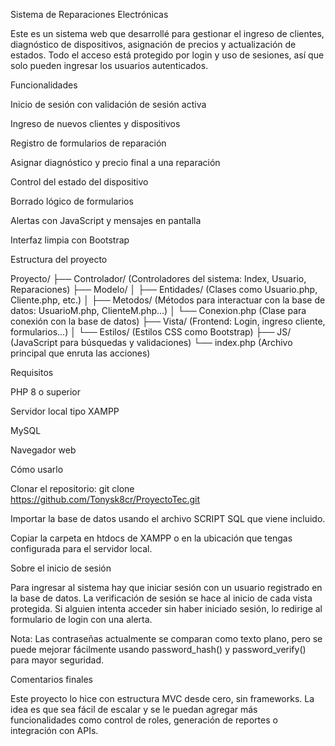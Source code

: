 Sistema de Reparaciones Electrónicas

Este es un sistema web que desarrollé para gestionar el ingreso de clientes, diagnóstico de dispositivos, asignación de precios y actualización de estados. Todo el acceso está protegido por login y uso de sesiones, así que solo pueden ingresar los usuarios autenticados.

Funcionalidades

Inicio de sesión con validación de sesión activa

Ingreso de nuevos clientes y dispositivos

Registro de formularios de reparación

Asignar diagnóstico y precio final a una reparación

Control del estado del dispositivo

Borrado lógico de formularios

Alertas con JavaScript y mensajes en pantalla

Interfaz limpia con Bootstrap

Estructura del proyecto

Proyecto/
├── Controlador/ (Controladores del sistema: Index, Usuario, Reparaciones)
├── Modelo/
│ ├── Entidades/ (Clases como Usuario.php, Cliente.php, etc.)
│ ├── Metodos/ (Métodos para interactuar con la base de datos: UsuarioM.php, ClienteM.php...)
│ └── Conexion.php (Clase para conexión con la base de datos)
├── Vista/ (Frontend: Login, ingreso cliente, formularios...)
│ └── Estilos/ (Estilos CSS como Bootstrap)
├── JS/ (JavaScript para búsquedas y validaciones)
└── index.php (Archivo principal que enruta las acciones)

Requisitos

PHP 8 o superior

Servidor local tipo XAMPP

MySQL

Navegador web

Cómo usarlo

Clonar el repositorio:
git clone https://github.com/Tonysk8cr/ProyectoTec.git

Importar la base de datos usando el archivo SCRIPT SQL que viene incluido.

Copiar la carpeta en htdocs de XAMPP o en la ubicación que tengas configurada para el servidor local.

Sobre el inicio de sesión

Para ingresar al sistema hay que iniciar sesión con un usuario registrado en la base de datos. La verificación de sesión se hace al inicio de cada vista protegida. Si alguien intenta acceder sin haber iniciado sesión, lo redirige al formulario de login con una alerta.

Nota: Las contraseñas actualmente se comparan como texto plano, pero se puede mejorar fácilmente usando password_hash() y password_verify() para mayor seguridad.

Comentarios finales

Este proyecto lo hice con estructura MVC desde cero, sin frameworks. La idea es que sea fácil de escalar y se le puedan agregar más funcionalidades como control de roles, generación de reportes o integración con APIs.

